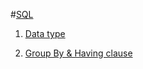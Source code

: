 #[SQL]()

1. [Data type](http://www.w3schools.com/sql/sql_datatypes.asp)

2. [Group By & Having clause](http://www.dofactory.com/sql/having)
